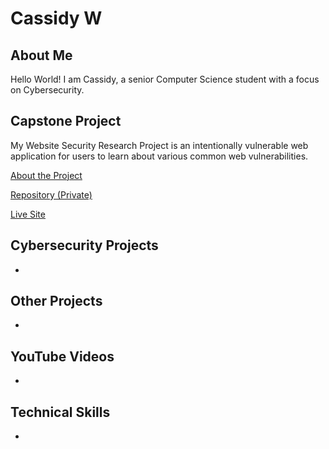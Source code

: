 # Cassidy W
## About Me
Hello World! I am Cassidy, a senior Computer Science student with a focus on Cybersecurity.

## Capstone Project
My Website Security Research Project is an intentionally vulnerable web application for users to learn about various common web vulnerabilities. 

[About the Project](https://github.com/willicassi/willicassi/blob/main/Capstone.md)

[Repository (Private)](https://github.com/willicassi/Website_Security_Research_Project)

[Live Site](http://35.247.51.103:8080/)

## Cybersecurity Projects
- 

## Other Projects
- 

## YouTube Videos
-

## Technical Skills
-
